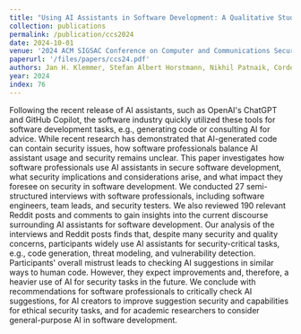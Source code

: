 ```yaml
---
title: "Using AI Assistants in Software Development: A Qualitative Study on Security Practices and Concerns"
collection: publications
permalink: /publication/ccs2024
date: 2024-10-01
venue: '2024 ACM SIGSAC Conference on Computer and Communications Security (CCS)'
paperurl: '/files/papers/ccs24.pdf'
authors: Jan H. Klemmer, Stefan Albert Horstmann, Nikhil Patnaik, Cordelia Ludden, Cordell Burton Jr., Carson Powers, Fabio Massacci, Akond Rahman, Daniel Votipka, Heather Richter Lipford, Awais Rashid, Alena Naiakshina, and Sascha Fahl  
year: 2024
index: 76
--- 
```

Following the recent release of AI assistants, such as OpenAI's ChatGPT and GitHub Copilot, the software industry quickly utilized these tools for software development tasks, e.g., generating code or consulting AI for advice. While recent research has demonstrated that AI-generated code can contain security issues, how software professionals balance AI assistant usage and security remains unclear. This paper investigates how software professionals use AI assistants in secure software development, what security implications and considerations arise, and what impact they foresee on security in software development. We conducted 27 semi-structured interviews with software professionals, including software engineers, team leads, and security testers. 
We also reviewed 190 relevant Reddit posts and comments to gain insights into the current discourse surrounding AI assistants for software development. Our analysis of the interviews and Reddit posts finds that, despite many security and quality concerns, participants widely use AI assistants for security-critical tasks, e.g., code generation, threat modeling, and vulnerability detection.
Participants' overall mistrust leads to checking AI suggestions in similar ways to human code. However, they expect improvements and, therefore, a heavier use of AI for security tasks in the future. We conclude with recommendations for software professionals to critically check AI suggestions, for AI creators to improve suggestion security and capabilities for ethical security tasks, and for academic researchers to consider general-purpose AI in software development. 